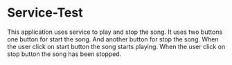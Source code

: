 # Service-Test
This application uses service to play and stop the song.
It uses two buttons one button for start the song.
And another button for stop the song.
When the user click on start button the song starts playing.
When the user click on stop button the song has been stopped.

